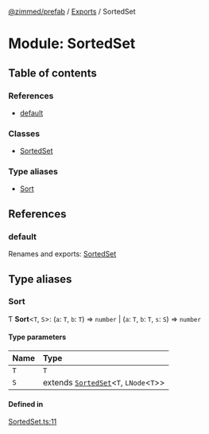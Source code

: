 [@zimmed/prefab](../README.md) / [Exports](../modules.md) / SortedSet

# Module: SortedSet

## Table of contents

### References

- [default](SortedSet.md#default)

### Classes

- [SortedSet](../classes/SortedSet.SortedSet-1.md)

### Type aliases

- [Sort](SortedSet.md#sort)

## References

### default

Renames and exports: [SortedSet](../classes/SortedSet.SortedSet-1.md)

## Type aliases

### Sort

Ƭ **Sort**<`T`, `S`\>: (`a`: `T`, `b`: `T`) => `number` \| (`a`: `T`, `b`: `T`, `s`: `S`) => `number`

#### Type parameters

| Name | Type |
| :------ | :------ |
| `T` | `T` |
| `S` | extends [`SortedSet`](../classes/SortedSet.SortedSet-1.md)<`T`, `LNode`<`T`\>\> |

#### Defined in

[SortedSet.ts:11](https://github.com/zimmed/prefab/blob/8710d36/src/SortedSet.ts#L11)
